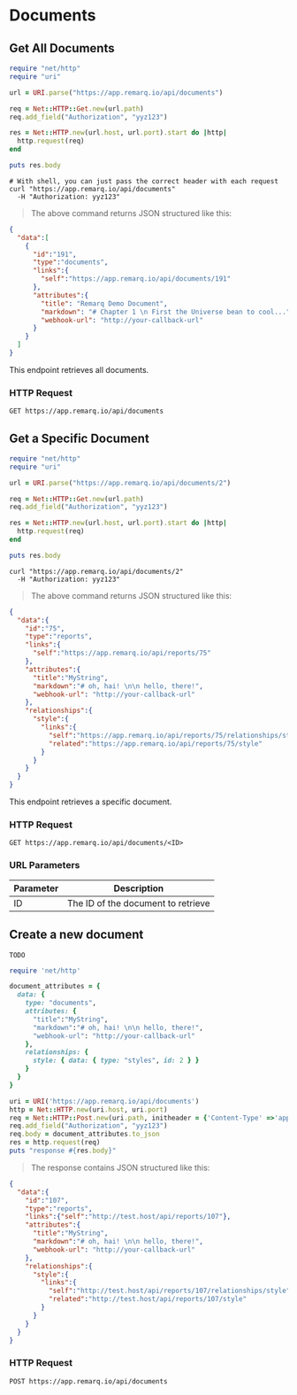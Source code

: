 # Documents

## Get All Documents

```ruby
require "net/http"
require "uri"

url = URI.parse("https://app.remarq.io/api/documents")

req = Net::HTTP::Get.new(url.path)
req.add_field("Authorization", "yyz123")

res = Net::HTTP.new(url.host, url.port).start do |http|
  http.request(req)
end

puts res.body
```

```shell
# With shell, you can just pass the correct header with each request
curl "https://app.remarq.io/api/documents"
  -H "Authorization: yyz123"
```

> The above command returns JSON structured like this:

```json
{
  "data":[
    {
      "id":"191",
      "type":"documents",
      "links":{
        "self":"https://app.remarq.io/api/documents/191"
      },
      "attributes":{
        "title": "Remarq Demo Document",
        "markdown": "# Chapter 1 \n First the Universe bean to cool...",
        "webhook-url": "http://your-callback-url"
      }
    }
  ]
}
```

This endpoint retrieves all documents.

### HTTP Request

`GET https://app.remarq.io/api/documents`




## Get a Specific Document

```ruby
require "net/http"
require "uri"

url = URI.parse("https://app.remarq.io/api/documents/2")

req = Net::HTTP::Get.new(url.path)
req.add_field("Authorization", "yyz123")

res = Net::HTTP.new(url.host, url.port).start do |http|
  http.request(req)
end

puts res.body
```


```shell
curl "https://app.remarq.io/api/documents/2"
  -H "Authorization: yyz123"
```

> The above command returns JSON structured like this:

```json
{
  "data":{
    "id":"75",
    "type":"reports",
    "links":{
      "self":"https://app.remarq.io/api/reports/75"
    },
    "attributes":{
      "title":"MyString",
      "markdown":"# oh, hai! \n\n hello, there!",
      "webhook-url": "http://your-callback-url"
    },
    "relationships":{
      "style":{
        "links":{
          "self":"https://app.remarq.io/api/reports/75/relationships/style",
          "related":"https://app.remarq.io/api/reports/75/style"
        }
      }
    }
  }
}
```

This endpoint retrieves a specific document.



### HTTP Request

`GET https://app.remarq.io/api/documents/<ID>`

### URL Parameters

Parameter | Description
--------- | -----------
ID | The ID of the document to retrieve


## Create a new document

```shell
TODO
```

```ruby
require 'net/http'

document_attributes = {
  data: {
    type: "documents",
    attributes: {
      "title":"MyString",
      "markdown":"# oh, hai! \n\n hello, there!",
      "webhook-url": "http://your-callback-url"
    },
    relationships: {
      style: { data: { type: "styles", id: 2 } }
    }
  }
}

uri = URI('https://app.remarq.io/api/documents')
http = Net::HTTP.new(uri.host, uri.port)
req = Net::HTTP::Post.new(uri.path, initheader = {'Content-Type' =>'application/json'})
req.add_field("Authorization", "yyz123")
req.body = document_attributes.to_json
res = http.request(req)
puts "response #{res.body}"
```

> The response contains JSON structured like this:

```json
{
  "data":{
    "id":"107",
    "type":"reports",
    "links":{"self":"http://test.host/api/reports/107"},
    "attributes":{
      "title":"MyString",
      "markdown":"# oh, hai! \n\n hello, there!",
      "webhook-url": "http://your-callback-url"
    },
    "relationships":{
      "style":{
        "links":{
          "self":"http://test.host/api/reports/107/relationships/style",
          "related":"http://test.host/api/reports/107/style"
        }
      }
    }
  }
}
```

### HTTP Request

`POST https://app.remarq.io/api/documents`
